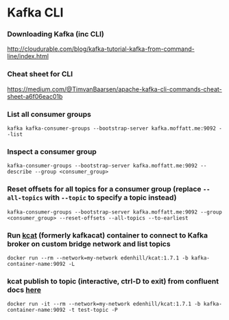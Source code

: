 # Kafka CLI

### Downloading Kafka (inc CLI)
http://cloudurable.com/blog/kafka-tutorial-kafka-from-command-line/index.html

### Cheat sheet for CLI
https://medium.com/@TimvanBaarsen/apache-kafka-cli-commands-cheat-sheet-a6f06eac01b

### List all consumer groups
```shell
kafka kafka-consumer-groups --bootstrap-server kafka.moffatt.me:9092 --list
```

### Inspect a consumer group
```shell
kafka-consumer-groups --bootstrap-server kafka.moffatt.me:9092 --describe --group <consumer_group>
```

### Reset offsets for all topics for a consumer group (replace `--all-topics` with `--topic` to specify a topic instead)
```shell
kafka-consumer-groups --bootstrap-server kafka.moffatt.me:9092 --group <consumer_group> --reset-offsets --all-topics --to-earliest
```

### Run [kcat](https://github.com/edenhill/kcat) (formerly kafkacat) container to connect to Kafka broker on custom bridge network and list topics
```shell
docker run --rm --network=my-network edenhill/kcat:1.7.1 -b kafka-container-name:9092 -L
```

### kcat publish to topic (interactive, ctrl-D to exit) from confluent docs [here](https://docs.confluent.io/platform/current/app-development/kafkacat-usage.html#producer-mode)
```shell
docker run -it --rm --network=my-network edenhill/kcat:1.7.1 -b kafka-container-name:9092 -t test-topic -P
```
